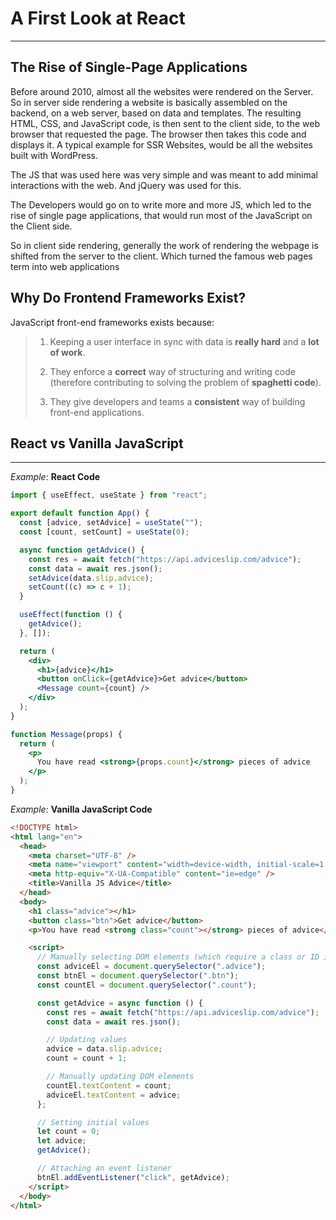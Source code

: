 # A First Look at React
---

## The Rise of Single-Page Applications

Before around 2010, almost all the websites were rendered on the Server. So in server side rendering a website is basically assembled on the backend, on a web server, based on data and templates. The resulting HTML, CSS, and JavaScript code, is then sent to the client side, to the web browser that requested the page. The browser then takes this code and displays it. A typical example for SSR Websites, would be all the websites built with WordPress.

The JS that was used here was very simple and was meant to add minimal interactions with the web. And jQuery was used for this.

The Developers would go on to write more and more JS, which led to the rise of single page applications, that would run most of the JavaScript on the Client side.

So in client side rendering, generally the work of rendering the webpage is shifted from the server to the client. Which turned the famous web pages term into web applications

## Why Do Frontend Frameworks Exist?

JavaScript front-end frameworks exists because: 

> 1. Keeping a user interface in sync with data is **really hard** and a **lot of work**.
> 
> 2. They enforce a **correct** way of structuring and writing code (therefore contributing to solving the problem of **spaghetti code**).
>  
> 3. They give developers and teams a **consistent** way of building front-end applications.

## React vs Vanilla JavaScript
---
*Example*: **React Code**

```jsx
import { useEffect, useState } from "react";

export default function App() {
  const [advice, setAdvice] = useState("");
  const [count, setCount] = useState(0);

  async function getAdvice() {
    const res = await fetch("https://api.adviceslip.com/advice");
    const data = await res.json();
    setAdvice(data.slip.advice);
    setCount((c) => c + 1);
  }

  useEffect(function () {
    getAdvice();
  }, []);

  return (
    <div>
      <h1>{advice}</h1>
      <button onClick={getAdvice}>Get advice</button>
      <Message count={count} />
    </div>
  );
}

function Message(props) {
  return (
    <p>
      You have read <strong>{props.count}</strong> pieces of advice
    </p>
  );
}

```

*Example*: **Vanilla JavaScript Code**
```html
<!DOCTYPE html>
<html lang="en">
  <head>
    <meta charset="UTF-8" />
    <meta name="viewport" content="width=device-width, initial-scale=1.0" />
    <meta http-equiv="X-UA-Compatible" content="ie=edge" />
    <title>Vanilla JS Advice</title>
  </head>
  <body>
    <h1 class="advice"></h1>
    <button class="btn">Get advice</button>
    <p>You have read <strong class="count"></strong> pieces of advice</p>

    <script>
      // Manually selecting DOM elements (which require a class or ID in markup)
      const adviceEl = document.querySelector(".advice");
      const btnEl = document.querySelector(".btn");
      const countEl = document.querySelector(".count");

      const getAdvice = async function () {
        const res = await fetch("https://api.adviceslip.com/advice");
        const data = await res.json();

        // Updating values
        advice = data.slip.advice;
        count = count + 1;

        // Manually updating DOM elements
        countEl.textContent = count;
        adviceEl.textContent = advice;
      };

      // Setting initial values
      let count = 0;
      let advice;
      getAdvice();

      // Attaching an event listener
      btnEl.addEventListener("click", getAdvice);
    </script>
  </body>
</html>
```

